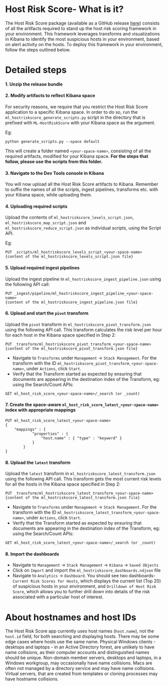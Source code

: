# Host Risk Score- What is it?

The Host Risk Score package (available as a GitHub release [here](https://github.com/elastic/detection-rules/releases)) consists of all the artifacts required to stand up the host risk scoring framework in your environment. This framework leverages transforms and visualizations in Kibana to identify the most suspicious hosts in your environment, based on alert activity on the hosts. 
To deploy this framework in your environment, follow the steps outlined below.

# Detailed steps

#### 1. Unzip the release bundle

#### 2. Modify artifacts to reflect Kibana space
For security reasons, we require that you restrict the Host Risk Score application to a specific Kibana space. In order to do so, run the `ml_hostriskscore_generate_scripts.py` script in the directory that is prefixed with `ML-HostRiskScore` with your Kibana space as the argument.

Eg:

```
python generate_scripts.py --space default
```

This will create a folder named `<your-space-name>`, consisting of all the required artifacts, modified for your Kibana space. **For the steps that follow, please use the scripts from this folder.**

#### 3. Navigate to the Dev Tools console in Kibana

You will now upload all the Host Risk Score artifacts to Kibana. Remember to suffix the names of all the scripts, ingest pipelines, transforms etc. with your Kibana space, while uploading them. 
#### 4. Uploading required scripts

Upload the contents of `ml_hostriskscore_levels_script.json`, `ml_hostriskscore_map_script.json` and `ml_hostriskscore_reduce_script.json` as individual scripts, using the Script API.

Eg:

```
PUT _scripts/ml_hostriskscore_levels_script_<your-space-name>
{content of the ml_hostriskscore_levels_script.json file}
```

#### 5. Upload required ingest pipelines

Upload the ingest pipeline in `ml_hostriskscore_ingest_pipeline.json` using the following API call:


```
PUT _ingest/pipeline/ml_hostriskscore_ingest_pipeline_<your-space-name>
{content of the ml_hostriskscore_ingest_pipeline.json file}
```

#### 6. Upload and start the `pivot` transform

Upload the `pivot` transform in `ml_hostriskscore_pivot_transform.json` using the following API call. This transform calculates the risk level per hour for each host in the Kibana space specified in Step 2:


```
PUT _transform/ml_hostriskscore_pivot_transform_<your-space-name>
{content of the ml_hostriskscore_pivot_transform.json file}
```

* Navigate to `Transforms` under `Management` -> `Stack Management`. For the transform with the ID `ml_hostriskscore_pivot_transform_<your-space-name>`, under `Actions`, click `Start`. 
* Verify that the Transform started as expected by ensuring that documents are appearing in the destination index of the Transform, eg: using the Search/Count APIs:


```
GET ml_host_risk_score_<your-space-name>/_search (or _count)
```

#### 7. Create the space-aware `ml_host_risk_score_latest_<your-space-name>` index with appropriate mappings

```
PUT ml_host_risk_score_latest_<your-space-name>
{
    "mappings" : {
            "properties" : {
                "host.name" : { "type" : "keyword" }
            }
        }
}
```

#### 8. Upload the `latest` transform

Upload the `latest` transform in `ml_hostriskscore_latest_transform.json` using the following API call. This transform gets the most current risk levels for all the hosts in the Kibana space specified in Step 2:


```
PUT _transform/ml_hostriskscore_latest_transform_<your-space-name>
{content of the ml_hostriskscore_latest_transform.json file}
```

* Navigate to `Transforms` under `Management` -> `Stack Management`. For the transform with the ID `ml_hostriskscore_latest_transform_<your-space-name>`, under `Actions`, click `Start`. 
* Verify that the Transform started as expected by ensuring that documents are appearing in the destination index of the Transform, eg: using the Search/Count APIs:


```
GET ml_host_risk_score_latest_<your-space-name>/_search (or _count)
```

#### 8. Import the dashboards

* Navigate to `Management` -> `Stack Management` -> `Kibana` -> `Saved Objects`
* Click on `Import` and import the `ml_hostriskscore_dashboards.ndjson` file
* Navigate to `Analytics` -> `Dashboard`. You should see two dashboards- `Current Risk Scores for Hosts`, which displays the current list (Top 20) of suspicious hosts in your environment, and `Drilldown of Host Risk Score`, which allows you to further drill down into details of the risk associated with a particular host of interest.

# About hostnames and host IDs

The Host Risk Score app currently uses host names (`host.name`), not the `host.id` field, for both searching and displaying hosts. There may be some edge cases where hosts use the same name. Physical Windows clients - desktops and laptops - in an Active Directory forest, are unlikely to have name collisions, as their computer accounts and distinguished names should be unique. Non-domain member servers, desktops and laptops, in a Windows workgroup, may occasionally have name collisions. Macs are often not managed by a directory service and may have name collisions. Virtual servers, that are created from templates or cloning processes may have hostname collisions.

